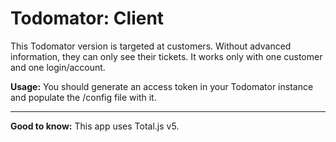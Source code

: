 # Todomator: Client

This Todomator version is targeted at customers. Without advanced information, they can only see their tickets. It works only with one customer and one login/account.

__Usage:__
You should generate an access token in your Todomator instance and populate the /config file with it.

---

__Good to know:__ This app uses Total.js v5.